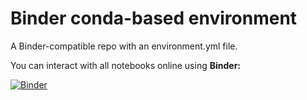 # Binder conda-based environment

A Binder-compatible repo with an environment.yml file.

You can interact with all notebooks online using **Binder:**

[![Binder](https://mybinder.org/badge_logo.svg)](https://mybinder.org/v2/gh/medoidai/binder-conda-sample-repo/master?filepath=notebooks)</a>
